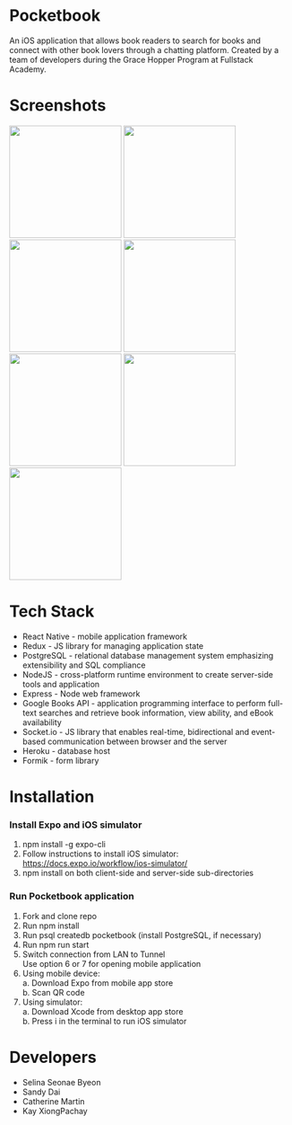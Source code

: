 # Pocketbook
An iOS application that allows book readers to search for books and connect with other book lovers through a chatting platform. Created by a team of developers during the Grace Hopper Program at Fullstack Academy.

# Screenshots

<p float="left">
  <img src="https://i.ibb.co/s11kzcN/login-copy.png" width="200" />
  <img src="https://i.ibb.co/KGJtKR8/bookresults.png" width="200" /> 
  <img src="https://i.ibb.co/WGdzgTP/bookshelf-copy.png" width="200" />
  <img src="https://i.ibb.co/Rz9CXpb/events.png" width="200" />
  <img src="https://i.ibb.co/cFfPx7Z/chat.png" width="200" />
  <img src="https://i.ibb.co/JxVCtYF/Create-Event.png" width="200" />
  <img src="https://i.ibb.co/yVNChW9/single-Event.png" width="200" />
</p>


# Tech Stack
- React Native - mobile application framework
- Redux - JS library for managing application state
- PostgreSQL - relational database management system emphasizing extensibility and SQL compliance
- NodeJS - cross-platform runtime environment to create server-side tools and application
- Express - Node web framework
- Google Books API - application programming interface to perform full-text searches and retrieve book information, view ability, and eBook availability
- Socket.io - JS library that enables real-time, bidirectional and event-based communication between browser and the server
- Heroku - database host
- Formik - form library

# Installation
### Install Expo and iOS simulator
1. npm install -g expo-cli
2. Follow instructions to install iOS simulator: https://docs.expo.io/workflow/ios-simulator/
3. npm install on both client-side and server-side sub-directories
###  Run Pocketbook application
1. Fork and clone repo
2. Run npm install
3. Run psql createdb pocketbook (install PostgreSQL, if necessary)
4. Run npm run start
5. Switch connection from LAN to Tunnel </br>
Use option 6 or 7 for opening mobile application
6. Using mobile device: </br>
a. Download Expo from mobile app store </br>
b. Scan QR code </br>
7. Using simulator: </br>
a. Download Xcode from desktop app store </br>
b. Press i in the terminal to run iOS simulator </br>

# Developers
- Selina Seonae Byeon
- Sandy Dai
- Catherine Martin
- Kay XiongPachay
